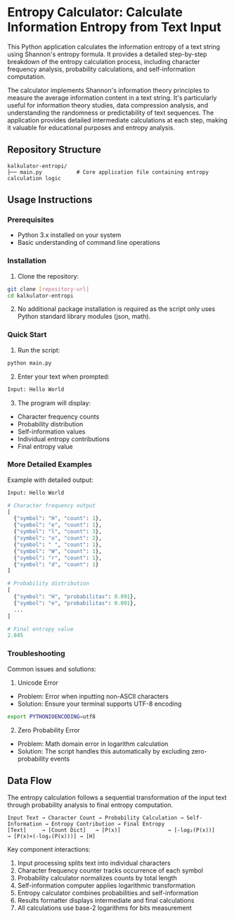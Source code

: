 # Entropy Calculator: Calculate Information Entropy from Text Input

This Python application calculates the information entropy of a text string using Shannon's entropy formula. It provides a detailed step-by-step breakdown of the entropy calculation process, including character frequency analysis, probability calculations, and self-information computation.

The calculator implements Shannon's information theory principles to measure the average information content in a text string. It's particularly useful for information theory studies, data compression analysis, and understanding the randomness or predictability of text sequences. The application provides detailed intermediate calculations at each step, making it valuable for educational purposes and entropy analysis.

## Repository Structure
```
kalkulator-entropi/
├── main.py           # Core application file containing entropy calculation logic
```

## Usage Instructions
### Prerequisites
- Python 3.x installed on your system
- Basic understanding of command line operations

### Installation
1. Clone the repository:
```bash
git clone [repository-url]
cd kalkulator-entropi
```

2. No additional package installation is required as the script only uses Python standard library modules (json, math).

### Quick Start
1. Run the script:
```bash
python main.py
```

2. Enter your text when prompted:
```bash
Input: Hello World
```

3. The program will display:
- Character frequency counts
- Probability distribution
- Self-information values
- Individual entropy contributions
- Final entropy value

### More Detailed Examples
Example with detailed output:
```python
Input: Hello World

# Character frequency output
[
  {"symbol": "H", "count": 1},
  {"symbol": "e", "count": 1},
  {"symbol": "l", "count": 3},
  {"symbol": "o", "count": 2},
  {"symbol": " ", "count": 1},
  {"symbol": "W", "count": 1},
  {"symbol": "r", "count": 1},
  {"symbol": "d", "count": 1}
]

# Probability distribution
[
  {"symbol": "H", "probabilitas": 0.091},
  {"symbol": "e", "probabilitas": 0.091},
  ...
]

# Final entropy value
2.845
```

### Troubleshooting
Common issues and solutions:

1. Unicode Error
- Problem: Error when inputting non-ASCII characters
- Solution: Ensure your terminal supports UTF-8 encoding
```bash
export PYTHONIOENCODING=utf8
```

2. Zero Probability Error
- Problem: Math domain error in logarithm calculation
- Solution: The script handles this automatically by excluding zero-probability events

## Data Flow
The entropy calculation follows a sequential transformation of the input text through probability analysis to final entropy computation.

```ascii
Input Text → Character Count → Probability Calculation → Self-Information → Entropy Contribution → Final Entropy
[Text]     → [Count Dict]   → [P(x)]               → [-log₂(P(x))]    → [P(x)×(-log₂(P(x)))] → [H]
```

Key component interactions:
1. Input processing splits text into individual characters
2. Character frequency counter tracks occurrence of each symbol
3. Probability calculator normalizes counts by total length
4. Self-information computer applies logarithmic transformation
5. Entropy calculator combines probabilities and self-information
6. Results formatter displays intermediate and final calculations
7. All calculations use base-2 logarithms for bits measurement